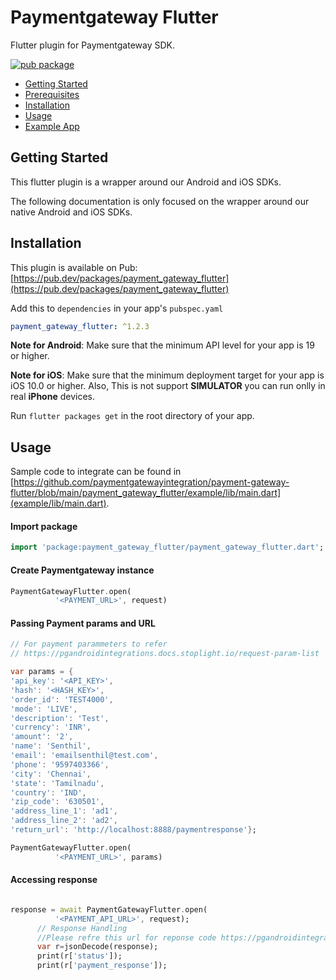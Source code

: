 # Paymentgateway Flutter

Flutter plugin for Paymentgateway SDK.

[![pub package](https://img.shields.io/pub/v/payment_gateway_flutter.svg)](https://pub.dev/packages/payment_gateway_flutter)

* [Getting Started](#getting-started)
* [Prerequisites](#prerequisites)
* [Installation](#installation)
* [Usage](#usage)
* [Example App](https://github.com/Paymentgateway/payment-gateway-flutter/tree/master/example)

## Getting Started

This flutter plugin is a wrapper around our Android and iOS SDKs.

The following documentation is only focused on the wrapper around our native Android and iOS SDKs. 


## Installation

This plugin is available on Pub: [https://pub.dev/packages/payment_gateway_flutter](https://pub.dev/packages/payment_gateway_flutter)

Add this to `dependencies` in your app's `pubspec.yaml`

```yaml
payment_gateway_flutter: ^1.2.3
```

**Note for Android**: Make sure that the minimum API level for your app is 19 or higher.


**Note for iOS**: Make sure that the minimum deployment target for your app is iOS 10.0 or higher. Also, This is not support **SIMULATOR** you can run onlly in real **iPhone** devices.

Run `flutter packages get` in the root directory of your app.

## Usage

Sample code to integrate can be found in [https://github.com/paymentgatewayintegration/payment-gateway-flutter/blob/main/payment_gateway_flutter/example/lib/main.dart](example/lib/main.dart).

#### Import package 

```dart
import 'package:payment_gateway_flutter/payment_gateway_flutter.dart';
```

#### Create Paymentgateway instance

```dart
PaymentGatewayFlutter.open(
          '<PAYMENT_URL>', request)
```

#### Passing Payment params and URL

```dart
// For payment parammeters to refer 
// https://pgandroidintegrations.docs.stoplight.io/request-param-list

var params = {
'api_key': '<API_KEY>',
'hash': '<HASH_KEY>',
'order_id': 'TEST4000',
'mode': 'LIVE',
'description': 'Test',
'currency': 'INR',
'amount': '2',
'name': 'Senthil',
'email': 'emailsenthil@test.com',
'phone': '9597403366',
'city': 'Chennai',
'state': 'Tamilnadu',
'country': 'IND',
'zip_code': '630501',
'address_line_1': 'ad1',
'address_line_2': 'ad2',
'return_url': 'http://localhost:8888/paymentresponse'};

PaymentGatewayFlutter.open(
          '<PAYMENT_URL>', params)
```

#### Accessing response

```dart

response = await PaymentGatewayFlutter.open(
          '<PAYMENT_API_URL>', request);
      // Response Handling
      //Please refre this url for reponse code https://pgandroidintegrations.docs.stoplight.io/response-codes
      var r=jsonDecode(response);
      print(r['status']);
      print(r['payment_response']);
    
```
